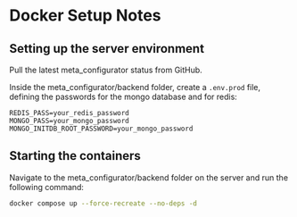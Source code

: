 # Docker Setup Notes

## Setting up the server environment

Pull the latest meta_configurator status from GitHub.

Inside the meta_configurator/backend folder, create a `.env.prod` file, defining the passwords for the mongo database and for redis:

```
REDIS_PASS=your_redis_password
MONGO_PASS=your_mongo_password
MONGO_INITDB_ROOT_PASSWORD=your_mongo_password
```

## Starting the containers

Navigate to the meta_configurator/backend folder on the server and run the following command:

```bash
docker compose up --force-recreate --no-deps -d
```